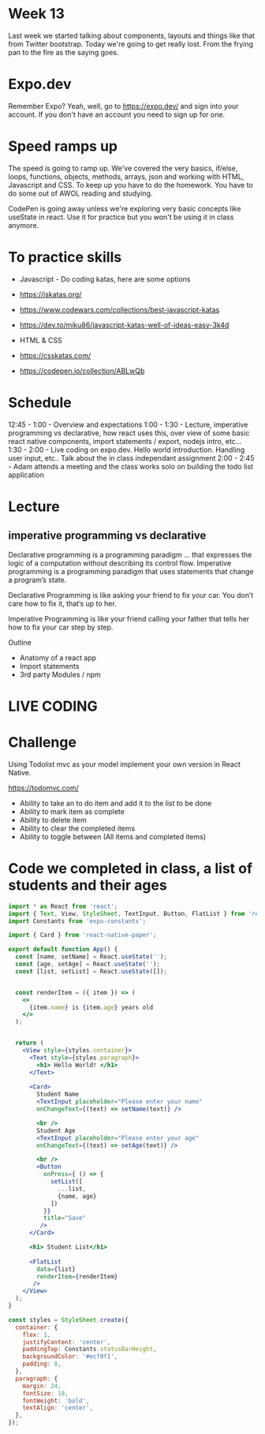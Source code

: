 # Week 13 

Last week we started talking about components, layouts and things like that from Twitter bootstrap. Today we're going to get really lost. From the frying pan to the fire as the saying goes. 
# Expo.dev

Remember Expo? Yeah, well, go to https://expo.dev/ and sign into your account. If you don't have an account you need to sign up for one. 
# Speed ramps up

The speed is going to ramp up. We've covered the very basics, if/else, loops, functions, objects, methods, arrays, json and working with HTML, Javascript and CSS. To keep up you have to do the homework. You have to do some out of AWOL reading and studying. 

CodePen is going away unless we're exploring very basic concepts like useState in react. Use it for practice but you won't be using it in class anymore. 
# To practice skills

* Javascript - Do coding katas, here are some options
* https://jskatas.org/
* https://www.codewars.com/collections/best-javascript-katas
* https://dev.to/miku86/javascript-katas-well-of-ideas-easy-3k4d 

* HTML & CSS
* https://csskatas.com/
* https://codepen.io/collection/ABLwQb

# Schedule 

12:45 - 1:00 - Overview and expectations 
1:00 - 1:30 - Lecture, imperative programming vs declarative, how react uses this, over view of some basic react native components, import statements / export, nodejs intro, etc... 
1:30 - 2:00 - Live coding on expo.dev. Hello world introduction. Handling user input, etc.. Talk about the in class independant assignment
2:00 - 2:45 - Adam attends a meeting and the class works solo on building the todo list application 

# Lecture 
## imperative programming vs declarative 

Declarative programming is a programming paradigm … that expresses the logic of a computation without describing its control flow.
Imperative programming is a programming paradigm that uses statements that change a program’s state.

Declarative Programming is like asking your friend to fix your car. You don’t care how to fix it, that’s up to her.

Imperative Programming is like your friend calling your father that tells her how to fix your car step by step.

Outline

* Anatomy of a react app 
* Import statements 
* 3rd party Modules / npm 

# LIVE CODING

# Challenge 

Using Todolist mvc as your model implement your own version in React Native. 

https://todomvc.com/ 

* Ability to take an to do item and add it to the list to be done 
* Ability to mark item as complete 
* Ability to delete item 
* Ability to clear the completed items
* Ability to toggle between (All items and completed items)


# Code we completed in class, a list of students and their ages 

```jsx
import * as React from 'react';
import { Text, View, StyleSheet, TextInput, Button, FlatList } from 'react-native';
import Constants from 'expo-constants';

import { Card } from 'react-native-paper';

export default function App() {
  const [name, setName] = React.useState(''); 
  const [age, setAge] = React.useState(''); 
  const [list, setList] = React.useState([]);


  const renderItem = ({ item }) => (
    <>
      {item.name} is {item.age} years old
    </>
  );


  return (
    <View style={styles.container}>
      <Text style={styles.paragraph}>
        <h1> Hello World! </h1>
      </Text>
      
      <Card>
        Student Name
        <TextInput placeholder="Please enter your name" 
        onChangeText={(text) => setName(text)} />

        <br />
        Student Age
        <TextInput placeholder="Please enter your age" 
        onChangeText={(text) => setAge(text)} />

        <br />
        <Button
          onPress={ () => {
            setList([
              ...list, 
              {name, age}
            ])
          }}
          title="Save"
         />
      </Card>

      <h1> Student List</h1>
      
      <FlatList
        data={list}
        renderItem={renderItem}      
       />
    </View>
  );
}

const styles = StyleSheet.create({
  container: {
    flex: 1,
    justifyContent: 'center',
    paddingTop: Constants.statusBarHeight,
    backgroundColor: '#ecf0f1',
    padding: 8,
  },
  paragraph: {
    margin: 24,
    fontSize: 18,
    fontWeight: 'bold',
    textAlign: 'center',
  },
});
```
